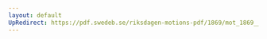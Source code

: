 ```yaml
---
layout: default
UpRedirect: https://pdf.swedeb.se/riksdagen-motions-pdf/1869/mot_1869__ak__00118/mot_1869__ak__00118_003.pdf
---
```

